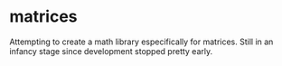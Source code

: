 # matrices
Attempting to create a math library especifically for matrices. Still in an infancy stage since development stopped pretty early.
